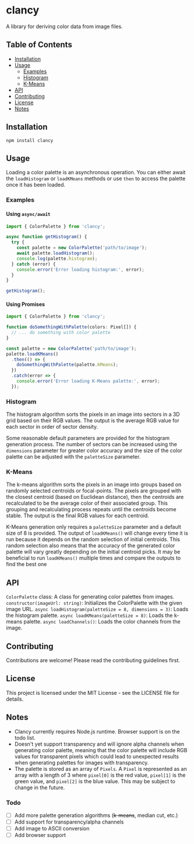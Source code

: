 # clancy

A library for deriving color data from image files.

## Table of Contents

- [Installation](#installation)
- [Usage](#usage)
    - [Examples](#examples)
    - [Histogram](#histogram)
    - [K-Means](#k-means)
- [API](#api)
- [Contributing](#contributing)
- [License](#license)
- [Notes](#notes)

## Installation

`npm install clancy`

## Usage

Loading a color palette is an asynchronous operation. You can either await the `loadHistogram` or `loadKMeans` methods or use `then` to access the palette once it has been loaded.

### Examples

#### Using `async/await`

```typescript
import { ColorPalette } from 'clancy';

async function getHistogram() {
  try {
    const palette = new ColorPalette('path/to/image');
    await palette.loadHistogram();
    console.log(palette.histogram);
  } catch (error) {
    console.error('Error loading histogram:', error);
  }
}

getHistogram();
```
#### Using Promises

```typescript
import { ColorPalette } from 'clancy';

function doSomethingWithPalette(colors: Pixel[]) {
  // ... do something with color palette
}

const palette = new ColorPalette('path/to/image');
palette.loadKMeans()
  .then(() => {
    doSomethingWithPalette(palette.kMeans);
  })
  .catch(error => {
    console.error('Error loading K-Means palette:', error);
  });
```

### Histogram

The histogram algorithm sorts the pixels in an image into sectors in a 3D grid based on their RGB values. The output is
the average RGB value for each sector in order of sector density.

Some reasonable default parameters are provided for the histogram generation process. The number of sectors can be
increased using the `dimensions` parameter for greater color accuracy and the size of the color palette can be adjusted
with the `paletteSize` parameter.

### K-Means

The k-means algorithm sorts the pixels in an image into groups based on randomly selected centroids or focal-points. The
pixels are grouped with the closest centroid (based on Euclidean distance), then the centroids are recalculated to be
the average color of their associated group. This grouping and recalculating process repeats until the centroids become
stable. The output is the final RGB values for each centroid.

K-Means generation only requires a `paletteSize` parameter and a default size of 8 is provided. The output
of `loadKMeans()` will change every time it is run because it depends on the random selection of initial centroids. This
random selection also means that the accuracy of the generated color palette will vary greatly depending on the initial
centroid picks. It may be beneficial to run `loadKMeans()` multiple times and compare the outputs to find the best one

## API

`ColorPalette` class: A class for generating color palettes from images.
`constructor(imageUrl: string)`: Initializes the ColorPalette with the given image URL.
`async loadHistogram(paletteSize = 8, dimensions = 3)`: Loads the histogram palette.
`async loadKMeans(paletteSize = 8)`: Loads the k-means palette.
`async loadChannels()`: Loads the color channels from the image.

## Contributing

Contributions are welcome! Please read the contributing guidelines first.

## License

This project is licensed under the MIT License - see the LICENSE file for details.

## Notes

- Clancy currently requires Node.js runtime. Browser support is on the todo list.
- Doesn't yet support transparency and will ignore alpha channels when generating color palette, meaning that the color
  palette will include RGB values for transparent pixels which could lead to unexpected results when generating palettes
  for images with transparency.
- The palette is stored as an array of `Pixels`. A `Pixel` is represented as an array with a length of 3
  where `pixel[0]` is the red value, `pixel[1]` is the green value, and `pixel[2]` is the blue value. This may be
  subject to change in the future.

### Todo

- [ ] Add more palette generation algorithms (~~k-means~~, median cut, etc.)
- [ ] Add support for transparency/alpha channels
- [ ] Add image to ASCII conversion
- [ ] Add browser support
